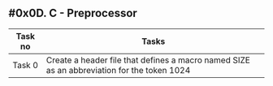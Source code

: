 #0x0D. C - Preprocessor
---
|Task no|Tasks	|
|-------|-------|
|Task 0 |Create a header file that defines a macro named SIZE as an abbreviation for the token 1024|

